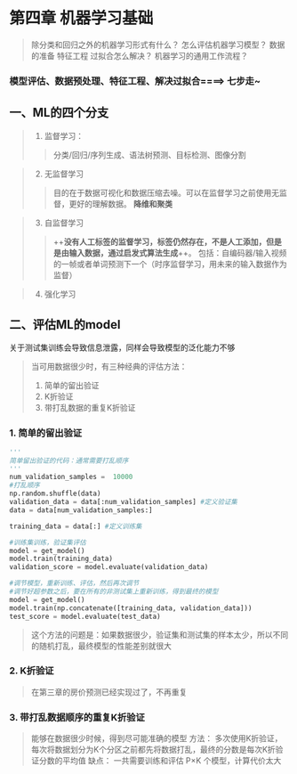 # 第四章 机器学习基础
> 除分类和回归之外的机器学习形式有什么？
怎么评估机器学习模型？
数据的准备
特征工程
过拟合怎么解决？
机器学习的通用工作流程？

### 模型评估、数据预处理、特征工程、解决过拟合====> 七步走~

## 一、ML的四个分支
>1. 监督学习：
>>分类/回归/序列生成、语法树预测、目标检测、图像分割

>2. 无监督学习
>>目的在于数据可视化和数据压缩去噪。可以在监督学习之前使用无监督，更好的理解数据。
**降维和聚类**

>3. 自监督学习
>>++**没有人工标签的监督学习，标签仍然存在，不是人工添加，但是是由输入数据，通过启发式算法生成**++。
包括：自编码器/输入视频的一帧或者单词预测下一个（时序监督学习，用未来的输入数据作为监督）

>4. 强化学习

## 二、评估ML的model
关于测试集训练会导致信息泄露，同样会导致模型的泛化能力不够
>当可用数据很少时，有三种经典的评估方法：
>1. 简单的留出验证
>2. K折验证
>3. 带打乱数据的重复K折验证
### 1. 简单的留出验证
```python
'''
简单留出验证的代码：通常需要打乱顺序
'''
num_validation_samples =  10000
#打乱顺序
np.random.shuffle(data)
validation_data = data[:num_validation_samples]	#定义验证集
data = data[num_validation_samples:]

training_data = data[:]	#定义训练集

#训练集训练，验证集评估
model = get_model()
model.train(training_data)
validation_score = model.evaluate(validation_data)

#调节模型，重新训练、评估，然后再次调节
#调节好超参数之后，要在所有的非测试集上重新训练，得到最终的模型
model = get_model()
model.train(np.concatenate([training_data, validation_data]))
test_score = model.evaluate(test_data)
```
>这个方法的问题是：如果数据很少，验证集和测试集的样本太少，所以不同的随机打乱，最终模型的性能差别就很大
### 2. K折验证
> 在第三章的房价预测已经实现过了，不再重复
### 3. 带打乱数据顺序的重复K折验证
>能够在数据很少时候，得到尽可能准确的模型
方法： 多次使用K折验证，每次将数据划分为K个分区之前都先将数据打乱，最终的分数是每次K折验证分数的平均值
缺点： 一共需要训练和评估 P×K 个模型，计算代价太大



